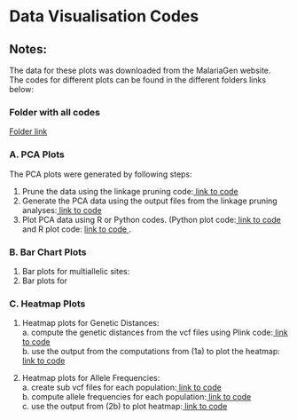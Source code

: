 # Data Visualisation Codes
## Notes: 
The data for these plots was downloaded from the MalariaGen website.<br/>
The codes for different plots can be found in the different folders links below:

### Folder with all codes
[ Folder link ](https://github.com/aceneli/Anopheles-mosquitoes-March-24/tree/main/Plink%20codes)<br/>

### A. PCA Plots
The PCA plots were generated by following steps:
1. Prune the data using the linkage pruning code:[ link to code ](https://github.com/aceneli/Anopheles-mosquitoes-March-24/tree/938a4fab789a1c51a68a8625e9090f8d81870e5e/Plink%20codes/Linkage%20Pruning%20of%20VCF%20Data)<br/>
2. Generate the PCA data using the output files from the linkage pruning analyses:[ link to code ](https://github.com/aceneli/Anopheles-mosquitoes-March-24/tree/main/Plink%20codes/PCA%20eigenvec%20and%20eigenval%20files%20generation)<br/>
3. Plot PCA data using R or Python codes. (Python plot code:[ link to code ](https://github.com/aceneli/Anopheles-mosquitoes-March-24/blob/main/Codes%20for%20Different%20Data%20Visualisation%20Plots/Principal%20Component%20Analysis%20(PCA)0) and R plot code: [ link to code ](https://github.com/aceneli/Anopheles-mosquitoes-March-24/tree/main/R%20Codes).

### B. Bar Chart Plots
1. Bar plots for multiallelic sites:<br/>
2. Bar plots for 

### C. Heatmap Plots
1. Heatmap plots for Genetic Distances:<br/>
  a. compute the genetic distances from the vcf files using Plink code:[ link to code ](https://github.com/aceneli/Anopheles-mosquitoes-March-24/blob/afee75dbac7e09f117793bbe1b931e4756ac71c4/Distance%20Matrix%20code)<br/>
  b. use the output from the computations from (1a) to plot the heatmap: [ link to code](https://github.com/aceneli/Anopheles-mosquitoes-March-24/blob/26d3eefac7c9f8381b595bb8f72cefbd9ed3637f/Codes%20for%20Different%20Data%20Visualisation%20Plots/Heatmap%20using%20Genetic%20Distances)<br/>

2. Heatmap plots for Allele Frequencies:<br/>
   a. create sub vcf files for each population:[ link to code ](https://github.com/aceneli/Anopheles-mosquitoes-March-24/blob/28179a9af8ee46b0aef99bc57a778b0f212116a2/Vcftools/Create%20sub%20vcf%20file)<br/>
   b. compute allele frequencies for each population:[ link to code ](https://github.com/aceneli/Anopheles-mosquitoes-March-24/blob/43ccd8e8970bde34db436c9bbdd9555854fe0306/Vcftools/Compute%20Allele%20Frequencies)<br/>
   c. use the output from (2b) to plot heatmap:[ link to code](https://github.com/aceneli/Anopheles-mosquitoes-March-24/blob/41d9294e83c55988099a9a4c75d43280c3e4ed2c/Vcftools/Generate%20heatmap%20plots%20using%20jupyter%20notebooks)<br/>

